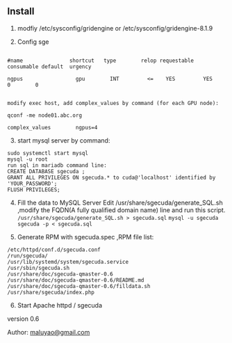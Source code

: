 ## Install

1. modfiy /etc/sysconfig/gridengine or  /etc/sysconfig/gridengine-8.1.9

2. Config sge

```qconf -mc command

#name               shortcut   type        relop requestable consumable default  urgency

ngpus                 gpu        INT         <=    YES         YES        0        0


modify exec host, add complex_values by command (for each GPU node):

qconf -me node01.abc.org

complex_values        ngpus=4
```

3. start mysql server by command:
```
sudo systemctl start mysql
mysql -u root
run sql in mariadb command line:
CREATE DATABASE sgecuda ;
GRANT ALL PRIVILEGES ON sgecuda.* to cuda@'localhost' identified by 'YOUR_PASSWORD';
FLUSH PRIVILEGES;
```
4. Fill the data to MySQL Server
Edit /usr/share/sgecuda/generate_SQL.sh  ,modify the FQDN(A fully qualified domain name) line and run this script.
``` /usr/share/sgecuda/generate_SQL.sh > sgecuda.sql ```
``` mysql -u sgecuda sgecuda -p < sgecuda.sql ```

5. Generate RPM with sgecuda.spec ,RPM file list:
```
/etc/httpd/conf.d/sgecuda.conf
/run/sgecuda/
/usr/lib/systemd/system/sgecuda.service
/usr/sbin/sgecuda.sh
/usr/share/doc/sgecuda-qmaster-0.6
/usr/share/doc/sgecuda-qmaster-0.6/README.md
/usr/share/doc/sgecuda-qmaster-0.6/filldata.sh
/usr/share/sgecuda/index.php

```
6. Start Apache httpd / sgecuda 

version 0.6

Author: maluyao@gmail.com

